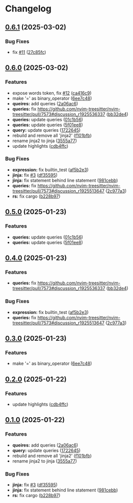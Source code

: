 # Changelog

## [0.6.1](https://github.com/cathaysia/tree-sitter-jinja/compare/tree-sitter-jinja-v0.6.0...tree-sitter-jinja-v0.6.1) (2025-03-02)


### Bug Fixes

* fix [#11](https://github.com/cathaysia/tree-sitter-jinja/issues/11) ([27c85fc](https://github.com/cathaysia/tree-sitter-jinja/commit/27c85fcdd749f93f75cabb626a73780a69bd6282))

## [0.6.0](https://github.com/cathaysia/tree-sitter-jinja/compare/tree-sitter-jinja-v0.5.0...tree-sitter-jinja-v0.6.0) (2025-03-02)


### Features

* expose words token, fix [#12](https://github.com/cathaysia/tree-sitter-jinja/issues/12) ([ca416c9](https://github.com/cathaysia/tree-sitter-jinja/commit/ca416c9a38619a1332b0a7255ead529846979fa7))
* make '=' as binary_operator ([6ee7c48](https://github.com/cathaysia/tree-sitter-jinja/commit/6ee7c483d353c94737c8000ffbb745f6cce5021b))
* **queires:** add queries ([2a06ac6](https://github.com/cathaysia/tree-sitter-jinja/commit/2a06ac63326f3ac1c2fe31144be6de9feef7e474))
* **queries:** fix https://github.com/nvim-treesitter/nvim-treesitter/pull/7573#discussion_r1925536337 ([bb32de4](https://github.com/cathaysia/tree-sitter-jinja/commit/bb32de45f82484bd18d4093dc125dc74ae6816a9))
* **queries:** update queries ([01c1b56](https://github.com/cathaysia/tree-sitter-jinja/commit/01c1b5676d1b0240646a64d05bc2a2d32e502477))
* **queries:** update queries ([5f01ee8](https://github.com/cathaysia/tree-sitter-jinja/commit/5f01ee81993e15d5f6300d53a1426570ac76e937))
* **query:** update queries ([1722645](https://github.com/cathaysia/tree-sitter-jinja/commit/1722645860a7e877fa096f7a243edd39d91f8326))
* rebuild and remove all 'jinja2' ([f101bfb](https://github.com/cathaysia/tree-sitter-jinja/commit/f101bfbdbc8125ab19e26ff59a5e92a5d857326a))
* rename jinja2 to jinja ([3555a77](https://github.com/cathaysia/tree-sitter-jinja/commit/3555a7713894389ac66e85900457964650098a40))
* update highlights ([cdb4ffc](https://github.com/cathaysia/tree-sitter-jinja/commit/cdb4ffcd9a537827c5dfa66986b6b528b649f914))


### Bug Fixes

* **expression:** fix builtin_test ([af5b2e3](https://github.com/cathaysia/tree-sitter-jinja/commit/af5b2e39776cf1783069362a60290f8c827fb78a))
* **jinja:** fix [#3](https://github.com/cathaysia/tree-sitter-jinja/issues/3) ([df35595](https://github.com/cathaysia/tree-sitter-jinja/commit/df355959962a30c5940720f82bb803dab7e80118))
* **jinja:** fix statement behind line statement ([981cebb](https://github.com/cathaysia/tree-sitter-jinja/commit/981cebb973046083e847b20e15c46610dbf47da3))
* **queries:** fix https://github.com/nvim-treesitter/nvim-treesitter/pull/7573#discussion_r1925513647 ([2c977a3](https://github.com/cathaysia/tree-sitter-jinja/commit/2c977a3b040717f036a5b498ac3e0c6958b278f2))
* **rs:** fix cargo ([b228b97](https://github.com/cathaysia/tree-sitter-jinja/commit/b228b97372a26a81e4966b32e7c3171363bb2f85))

## [0.5.0](https://github.com/cathaysia/tree-sitter-jinja/compare/v0.4.0...v0.5.0) (2025-01-23)


### Features

* **queries:** update queries ([01c1b56](https://github.com/cathaysia/tree-sitter-jinja/commit/01c1b5676d1b0240646a64d05bc2a2d32e502477))
* **queries:** update queries ([5f01ee8](https://github.com/cathaysia/tree-sitter-jinja/commit/5f01ee81993e15d5f6300d53a1426570ac76e937))

## [0.4.0](https://github.com/cathaysia/tree-sitter-jinja/compare/v0.3.0...v0.4.0) (2025-01-23)


### Features

* **queries:** fix https://github.com/nvim-treesitter/nvim-treesitter/pull/7573#discussion_r1925536337 ([bb32de4](https://github.com/cathaysia/tree-sitter-jinja/commit/bb32de45f82484bd18d4093dc125dc74ae6816a9))


### Bug Fixes

* **expression:** fix builtin_test ([af5b2e3](https://github.com/cathaysia/tree-sitter-jinja/commit/af5b2e39776cf1783069362a60290f8c827fb78a))
* **queries:** fix https://github.com/nvim-treesitter/nvim-treesitter/pull/7573#discussion_r1925513647 ([2c977a3](https://github.com/cathaysia/tree-sitter-jinja/commit/2c977a3b040717f036a5b498ac3e0c6958b278f2))

## [0.3.0](https://github.com/cathaysia/tree-sitter-jinja/compare/v0.2.0...v0.3.0) (2025-01-23)


### Features

* make '=' as binary_operator ([6ee7c48](https://github.com/cathaysia/tree-sitter-jinja/commit/6ee7c483d353c94737c8000ffbb745f6cce5021b))

## [0.2.0](https://github.com/cathaysia/tree-sitter-jinja/compare/v0.1.0...v0.2.0) (2025-01-22)


### Features

* update highlights ([cdb4ffc](https://github.com/cathaysia/tree-sitter-jinja/commit/cdb4ffcd9a537827c5dfa66986b6b528b649f914))

## [0.1.0](https://github.com/cathaysia/tree-sitter-jinja/compare/v0.0.1...v0.1.0) (2025-01-22)


### Features

* **queires:** add queries ([2a06ac6](https://github.com/cathaysia/tree-sitter-jinja/commit/2a06ac63326f3ac1c2fe31144be6de9feef7e474))
* **query:** update queries ([1722645](https://github.com/cathaysia/tree-sitter-jinja/commit/1722645860a7e877fa096f7a243edd39d91f8326))
* rebuild and remove all 'jinja2' ([f101bfb](https://github.com/cathaysia/tree-sitter-jinja/commit/f101bfbdbc8125ab19e26ff59a5e92a5d857326a))
* rename jinja2 to jinja ([3555a77](https://github.com/cathaysia/tree-sitter-jinja/commit/3555a7713894389ac66e85900457964650098a40))


### Bug Fixes

* **jinja:** fix [#3](https://github.com/cathaysia/tree-sitter-jinja/issues/3) ([df35595](https://github.com/cathaysia/tree-sitter-jinja/commit/df355959962a30c5940720f82bb803dab7e80118))
* **jinja:** fix statement behind line statement ([981cebb](https://github.com/cathaysia/tree-sitter-jinja/commit/981cebb973046083e847b20e15c46610dbf47da3))
* **rs:** fix cargo ([b228b97](https://github.com/cathaysia/tree-sitter-jinja/commit/b228b97372a26a81e4966b32e7c3171363bb2f85))
